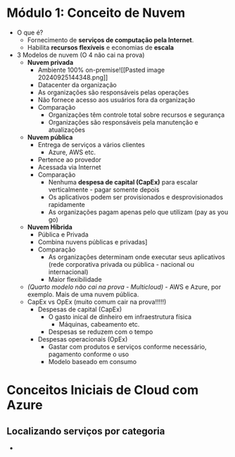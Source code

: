 # Módulo 1: Conceito de Nuvem
- O que é?
	- Fornecimento de **serviços de computação pela Internet**.
	- Habilita **recursos flexíveis** e economias de **escala**
- 3 Modelos de nuvem (O 4 não cai na prova)
	- **Nuvem privada** 
		- Ambiente 100% on-premise![[Pasted image 20240925144348.png]]
		- Datacenter da organização
		- As organizações são responsáveis pelas operações
		- Não fornece acesso aos usuários fora da organização
		- Comparação
			- Organizações têm controle total sobre recursos e segurança
			- Organizações são responsáveis pela manutenção e atualizações
	- **Nuvem pública**
		- Entrega de serviços a vários clientes
			- Azure, AWS etc.
		- Pertence ao provedor
		- Acessada via Internet
		- Comparação
			- Nenhuma **despesa de capital (CapEx)** para escalar verticalmente - pagar somente depois
			- Os aplicativos podem ser provisionados e desprovisionados rapidamente
			- As organizações pagam apenas pelo que utilizam (pay as you go)
	- **Nuvem Híbrida**
		- Pública e Privada
		- Combina nuvens públicas e privadas]
		- Comparação
			- As organizações determinam onde executar seus aplicativos (rede corporativa privada ou pública - nacional ou internacional)
			- Maior flexibilidade
	- *(Quarto modelo não cai na prova - Multicloud)* - AWS e Azure, por exemplo. Mais de uma nuvem pública.
	- CapEx vs OpEx (muito comum cair na prova!!!!!)
		- Despesas de capital (CapEx)
			- O gasto inical de dinheiro em infraestrutura física
				- Máquinas, cabeamento etc.
			- Despesas se reduzem com o tempo
		- Despesas operacionais (OpEx)
			- Gastar com produtos e serviços conforme necessário, pagamento conforme o uso
			- Modelo baseado em consumo

# Conceitos Iniciais de Cloud com Azure
## Localizando serviços por categoria
- 
